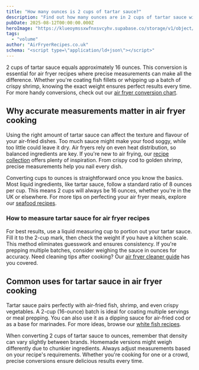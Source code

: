 ```yaml
---
title: "How many ounces is 2 cups of tartar sauce?"
description: "Find out how many ounces are in 2 cups of tartar sauce with our easy conversion guide. Perfect for air fryer recipes and meal prep!"
pubDate: 2025-08-12T00:00:00.000Z
heroImage: "https://klueoymssxwfnxsvcyhv.supabase.co/storage/v1/object/public/md/how-many-ounces-is-2-cups-of-tartar-sauce-33066bec.webp"
tags:
  - "volume"
author: "AirFryerRecipes.co.uk"
schema: "<script type=\"application/ld+json\"></script>"
---
```


<p>2 cups of tartar sauce equals approximately 16 ounces. This conversion is essential for air fryer recipes where precise measurements can make all the difference. Whether you're coating fish fillets or whipping up a batch of crispy shrimp, knowing the exact weight ensures perfect results every time. For more handy conversions, check out our <a href=https://www.airfryerrecipe.co.uk/air-fryer-conversion-chart>air fryer conversion chart</a>.</p>

<h2>Why accurate measurements matter in air fryer cooking</h2>
<p>Using the right amount of tartar sauce can affect the texture and flavour of your air-fried dishes. Too much sauce might make your food soggy, while too little could leave it dry. Air fryers rely on even heat distribution, so balanced ingredients are key. If you're new to air frying, our <a href=https://www.airfryerrecipe.co.uk/recipes>recipe collection</a> offers plenty of inspiration. From crispy cod to golden shrimp, precise measurements help you nail every dish.</p>

<p>Converting cups to ounces is straightforward once you know the basics. Most liquid ingredients, like tartar sauce, follow a standard ratio of 8 ounces per cup. This means 2 cups will always be 16 ounces, whether you're in the UK or elsewhere. For more tips on perfecting your air fryer meals, explore our <a href=https://www.airfryerrecipe.co.uk/recipe-category/seafood>seafood recipes</a>.</p>

<h3>How to measure tartar sauce for air fryer recipes</h3>
<p>For best results, use a liquid measuring cup to portion out your tartar sauce. Fill it to the 2-cup mark, then check the weight if you have a kitchen scale. This method eliminates guesswork and ensures consistency. If you're prepping multiple batches, consider weighing the sauce in ounces for accuracy. Need cleaning tips after cooking? Our <a href=https://www.airfryerrecipe.co.uk/air-fryer-cleaner>air fryer cleaner guide</a> has you covered.</p>

<h2>Common uses for tartar sauce in air fryer cooking</h2>
<p>Tartar sauce pairs perfectly with air-fried fish, shrimp, and even crispy vegetables. A 2-cup (16-ounce) batch is ideal for coating multiple servings or meal prepping. You can also use it as a dipping sauce for air-fried cod or as a base for marinades. For more ideas, browse our <a href=https://www.airfryerrecipe.co.uk/recipe-category/white-fish>white fish recipes</a>.</p>

<p>When converting 2 cups of tartar sauce to ounces, remember that density can vary slightly between brands. Homemade versions might weigh differently due to chunkier ingredients. Always adjust measurements based on your recipe's requirements. Whether you're cooking for one or a crowd, precise conversions ensure delicious results every time.</p>